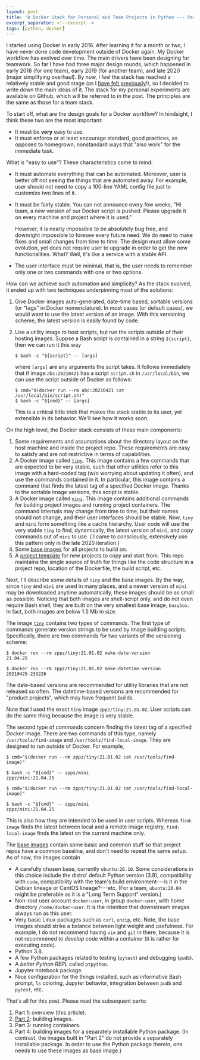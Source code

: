 ```yaml
---
layout: post
title: "A Docker Stack for Personal and Team Projects in Python --- Part 1"
excerpt_separator: <!--excerpt-->
tags: [python, docker]
---
```


I started using Docker in early 2016. After learning it for a month or two, I have never done code development outside of Docker again. My Docker workflow has evolved over time. The main drivers have been designing for teamwork. So far I have had three major design rounds, which happened in early 2018 (for one team), early 2019 (for another team), and late 2020 (major simplifying overhaul). By now, I feel the stack has reached a relatively stable and good stage (as I [have felt previously](https://zpz.github.io/blog/poor-mans-CD-system-using-Docker/)!), so I decided to write down the main ideas of it.<!--excerpt--> The stack for my personal experiments are available on Github, which will be referred to in the post. The principles are the same as those for a team stack.

To start off, what are the design goals for a Docker workflow? In hindsight, I think these two are the most important:

- It must be **very** easy to use.
- It must enforce or at least encourage standard, good practices, as opposed to homegrown, nonstandard ways that "also work" for the immediate task.

What is "easy to use"? These characteristics come to mind:

- It must automate everything that can be automated. Moreover, user is better off not seeing the things that are automated away. For example, user should not need to copy a 100-line YAML config file just to customize two lines of it.
- It must be fairly stable. You can not announce every few weeks, "Hi team, a new version of our Docker script is pushed. Please upgrade it on every machine and project where it is used." 

  However, it is nearly impossible to be absolutely bug free, and downright impossible to foresee every future need. We do need to make fixes and small changes from time to time. The design must allow some evolution, yet does not require user to upgrade in order to get the new functionalities. What? Well, it's like a service with a stable API. 
- The user interface must be minimal, that is, the user needs to remember only one or two commands with one or two options.

How can we achieve such automation and simplicity? As the stack evolved, it ended up with two techniques underpinning most of the solutions:

1. Give Docker images auto-generated, date-time based, sortable versions (or "tags" in Docker nomenclature). In most cases (or default cases), we would want to use the latest version of an image. With this versioning scheme, the latest version is easily found by code.
2. Use a utility image to host scripts, but run the scripts outside of their hosting images. Suppse a Bash script is contained in a string `${script}`, then we can run it this way

   ```
   $ bash -c "${script}" -- [args]
   ```

   where `[args]` are any arguments the script takes. It follows immediately that if image `abc:20210421` has a script `script.sh` in `/usr/local/bin`, we can use the script outside of Docker as follows:

   ```
   $ cmd="$(docker run --rm abc:20210421 cat /usr/local/bin/script.sh)"
   $ bash -c "${cmd}" -- [args]
   ```

   This is a critical little trick that makes the stack stable to its user, yet extensible in its behavior. We'll see how it works soon.

On the high level, the Docker stack consists of these main components:

1. Some requirements and assumptions about the directory layout on the host machine and inside the project repo. These requirements are easy to satisfy and are not restrictive in terms of capabilities.
2. A Docker image called [`tiny`](https://github.com/zpz/docker-tiny). This image contains a few commands that are expected to be very stable, such that other utilities refer to this image with a hard-coded tag (w/o worrying about updating it often), and use the commands contained in it. In particular, this image contains a command that finds the latest tag of a specified Docker image. Thanks to the sortable image versions, this script is stable.
3. A Docker image called [`mini`](https://github.com/zpz/docker-mini). This image contains additional commands for building project images and running project containers. The command internals may change from time to time, but their names should not change, and their user interfaces should be stable. Now, `tiny` and `mini` form something like a cache hierarchy. User code will use the very stable `tiny` to find, dynamically, the latest version of `mini`, and copy commands out of `mini` to use. ( I came to consciously, extensively use this pattern only in the late 2020 iteration.)
4. Some [base images](https://github.com/zpz/docker) for all projects to build on.
5. A [project template](https://github.com/zpz/docker-project-template-py) for new projects to copy and start from. This repo maintains the single source of truth for things like the code structure in a project repo, location of the Dockerfile, the build script, etc.

Next, I'll describe some details of `tiny` and the base images.
By the way, since `tiny` and `mini` are used in many places, and a newer version of `mini` may be downloaded anytime automatically, these images should be as small as possible. Noticing that both images are shell-script only, and do not even require Bash shell, they are built on the very smallest base image, `busybox`. In fact, both images are below 1.5 Mb in size.

The image [`tiny`](https://github.com/zpz/docker-tiny)
contains two types of commands. The first type of commands generate version strings to be used by image building scripts. Specifically, there are two commands for two variants of the versioning scheme:

```shell
$ docker run --rm zppz/tiny:21.01.02 make-date-version
21.04.25

$ docker run --rm zppz/tiny:21.01.02 make-datetime-version
20210425-233226
```

The date-based versions are recommended for utility libraries that are not released so often. The datetime-based versions are recommended for "product projects", which may have frequent builds.

Note that I used the exact `tiny` image `zppz/tiny:21.01.02`. User scripts can do the same thing because the image is very stable.

The second type of commands concern finding the latest tag of a specified Docker image. There are two commands of this type, namely `/usr/tools/find-image` and `/usr/tools/find-local-image`. They are designed to run outside of Docker. For example,

```shell
$ cmd="$(docker run --rm zppz/tiny:21.01.02 cat /usr/tools/find-image)"

$ bash -c "${cmd}" -- zppz/mini
zppz/mini:21.04.25

$ cmd="$(docker run --rm zppz/tiny:21.01.02 cat /usr/tools/find-local-image)"

$ bash -c "${cmd}" -- zppz/mini
zppz/mini:21.04.25
```

This is also how they are intended to be used in user scripts. Whereas `find-image` finds the latest between local and a remote image registry, `find-local-image` finds the latest on the current machine only.

The [base images](https://github.com/zpz/docker) contain some basic and common stuff so that project repos have a common baseline, and don't need to repeat the same setup. As of now, the images contain

- A carefully chosen base, currently `ubuntu:20.10`. Some considerations in this choice include the distro' default Python version (3.8), compatibility with `cuda`, compatibility with the team's build environment---is it in the Debian lineage or CentOS lineage?---etc. (For a team, `ubuntu:20.04` might be preferable as it is a "Long Term Support" version.)
- Non-root user account `docker-user`, in group `docker-user`, with home directory `/home/docker-user`. It is the intention that downstream images always run as this user.
- Very basic Linux packages such as `curl`, `unzip`, etc. Note, the base images should strike a balance between light weight and usefulness. For example, I do not recommend having `vim` and `git` in there, because it is not recommened to *develop code* within a container (it is rather for executing code).
- Python 3.8.
- A few Python packages related to testing (`pytest`) and debugging (`pudb`).
- A *better Python REPL* called `ptpython`.
- Jupyter notebook package.
- Nice configuration for the things installed, such as informative Bash prompt, `ls` coloring, Jupyter behavior, integration between `pudb` and `pytest`, etc.

That's all for this post. Please read the subsequent parts:

1. Part 1: overview (this article).
2. [Part 2](https://zpz.github.io/blog/python-docker-stack-2/): building images.
3. Part 3: running containers.
4. Part 4: building images for a separately installable Python package. (In contrast, the images built in "Part 2" do not provide a separately installable package. In order to use the Python package therein, one needs to use these images as base image.)
